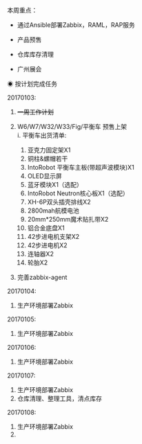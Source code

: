 本周重点：

* 通过Ansible部署Zabbix，RAML，RAP服务

* 产品预售

* 仓库库存清理

* 广州展会

◉ 按计划完成任务

20170103:

1. ~~一周工作计划~~
2. W6/W7/W32/W33/Fig/平衡车 预售上架  
   i. 平衡车出货清单:

   1. 亚克力固定架X1
   2. 铜柱&螺帽若干
   3. IntoRobot 平衡车主板\(带超声波模块\)X1
   4. OLED显示屏
   5. 蓝牙模块X1（选配）
   6. IntoRobot Neutron核心板X1（选配）
   7. XH-6P双头插壳排线X2
   8. 2800mah航模电池
   9. 20mm\*250mm魔术贴扎带X2
   10. 铝合金底盘X1
   11. 42步进电机支架X2
   12. 42步进电机X2
   13. 连轴器X2
   14. 轮胎X2

3. 完善zabbix-agent

20170104:

1. 生产环境部署Zabbix

20170105:

1. 生产环境部署Zabbix

20170106:

1. 生产环境部署Zabbix

20170107:

1. 生产环境部署Zabbix
2. 仓库清理、整理工具，清点库存

20170108:

1. 生产环境部署Zabbix
2. 


